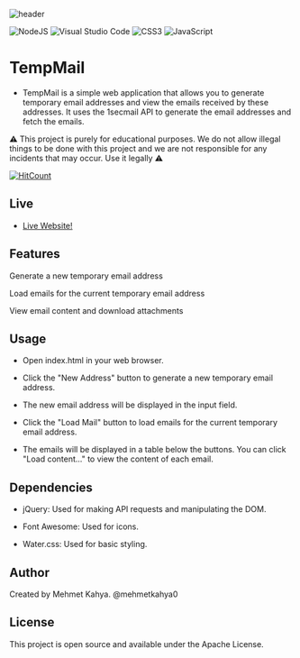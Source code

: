 
![header](https://github.com/mehmetkahya0/temp-mail/assets/84154488/9ca8ecc4-059b-429a-89d6-398a3a50cedd)

![NodeJS](https://img.shields.io/badge/node.js-6DA55F?style=for-the-badge&logo=node.js&logoColor=white)
![Visual Studio Code](https://img.shields.io/badge/Visual%20Studio%20Code-0078d7.svg?style=for-the-badge&logo=visual-studio-code&logoColor=white)
![CSS3](https://img.shields.io/badge/css3-%231572B6.svg?style=for-the-badge&logo=css3&logoColor=white)
![JavaScript](https://img.shields.io/badge/javascript-%23323330.svg?style=for-the-badge&logo=javascript&logoColor=%23F7DF1E)


# TempMail
- TempMail is a simple web application that allows you to generate temporary email addresses and view the emails received by these addresses. It uses the 1secmail API to generate the email addresses and fetch the emails.

 
⚠️ This project is purely for educational purposes. We do not allow illegal things to be done with this project and we are not responsible for any incidents that may occur. Use it legally ⚠️

  [![HitCount](https://hits.dwyl.com/mehmetkahya0/temp-mail.svg?style=flat-square)](http://hits.dwyl.com/mehmetkahya0/temp-mail)
## Live
- [Live Website!](https://mehmetkahya0.github.io/temp-mail/)
## Features
Generate a new temporary email address

Load emails for the current temporary email address

View email content and download attachments

## Usage
- Open index.html in your web browser.

- Click the "New Address" button to generate a new temporary email address.

- The new email address will be displayed in the input field.

- Click the "Load Mail" button to load emails for the current temporary email address.

- The emails will be displayed in a table below the buttons. You can click "Load content..." to view the content of each email.

## Dependencies
- jQuery: Used for making API requests and manipulating the DOM.

- Font Awesome: Used for icons.

- Water.css: Used for basic styling.
## Author
Created by Mehmet Kahya. @mehmetkahya0

## License
This project is open source and available under the Apache License.
